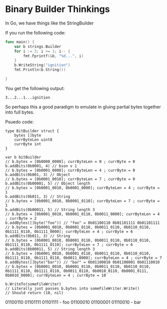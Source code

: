 # Binary Builder Thinkings

In Go, we have things like the StringBuilder

If you run the following code:

```go
func main() {
	var b strings.Builder
	for i := 3; i >= 1; i-- {
		fmt.Fprintf(&b, "%d...", i)
	}
	b.WriteString("ignition")
	fmt.Println(b.String())

}
```

You get the following output:

```
3...2...1...ignition
```

So perhaps this a good paradigm to emulate in gluing partial bytes together into
full bytes.

Psuedo code:
```
type BitBuilder struct {
    bytes []byte
    currByteLen uint8
    currByte int
}

var b bitBuilder
// b.bytes = [0b0000_0000]; currByteLen = 0 ; currByte = 0
b.addBits(0b0001, 4) // bson v 1
// b.bytes = [0b0001_0000]; currByteLen = 4 ; currByte = 0
b.addBits(0b001, 3) // Object
// b.bytes = [0b0001_0010]; currByteLen = 7 ; currByte = 0
b.addBits(0b00001, 5) // Object length
// b.bytes = [0b0001_0010, 0b0001_0000]; currByteLen = 4 ; currByte = 1
b.addBits(0b011, 3) // String
// b.bytes = [0b0001_0010, 0b0001_0110]; currByteLen = 7 ; currByte = 1
b.addBits(0b00011, 5) // String length 3
// b.bytes = [0b0001_0010, 0b0001_0110, 0b0011_0000]; currByteLen = 4 ; currByte = 2
b.addBytes([]byte("foo")) // "foo" = 0b01100110 0b01101111 0b01101111 
// b.bytes = [0b0001_0010, 0b0001_0110, 0b0011_0110, 0b0110_0110, 0b1111_0110, 0b1111_0000]; currByteLen = 4 ; currByte = 6
b.addBits(0b011, 3) // String
// b.bytes = [0b0001_0010, 0b0001_0110, 0b0011_0110, 0b0110_0110, 0b1111_0110, 0b1111_0110]; currByteLen = 7 ; currByte = 6
b.addBits(0b00011, 5) // String length 3
// b.bytes = [0b0001_0010, 0b0001_0110, 0b0011_0110, 0b0110_0110, 0b1111_0110, 0b1111_0110, 0b0011_0000]; currByteLen = 4 ; currByte = 7
b.addBytes([]byte("bar")) // "bar" = 0b01100010 0b01100001 0b01110010 
// b.bytes = [0b0001_0010, 0b0001_0110, 0b0011_0110, 0b0110_0110, 0b1111_0110, 0b1111_0110, 0b0011_0110, 0b0010_0110, 0b0001_0111, 0b0010_0000]; currByteLen = 4 ; currByte = 10

b.WriteTo(someFileWriter)
// Literally just passes b.bytes into someFileWriter.Write()
// Should return (10, nil)

```

01100110 01101111 01101111 - foo
01100010 01100001 01110010 - bar

